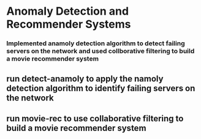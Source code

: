 #  Anomaly Detection and Recommender Systems

 ### Implemented anamoly detection algorithm to detect failing servers on the network and used collborative filtering to build a movie recommender system
 
 ## run detect-anamoly to apply the namoly detection algorithm to identify failing servers on the network
 
 ## run movie-rec to use collaborative filtering to build a movie recommender system



